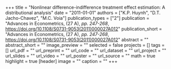 +++
title = "Nonlinear difference-indifference treatment effect estimation: A distributional analysis"
date = "2011-01-01"
authors = ["K.P. Huynh", "D.T. Jacho-Chavez", "M.C. Voia"]
publication_types = ["2"]
publication = "Advances in Econometrics, (27 A), _pp. 247-268_, https://doi.org/10.1108/S0731-9053(2011)000027A012"
publication_short = "Advances in Econometrics, (27 A), _pp. 247-268_, https://doi.org/10.1108/S0731-9053(2011)000027A012"
abstract = ""
abstract_short = ""
image_preview = ""
selected = false
projects = []
tags = []
url_pdf = ""
url_preprint = ""
url_code = ""
url_dataset = ""
url_project = ""
url_slides = ""
url_video = ""
url_poster = ""
url_source = ""
math = true
highlight = true
[header]
image = ""
caption = ""
+++
